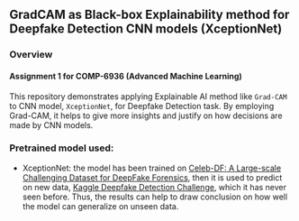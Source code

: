 ## GradCAM as Black-box Explainability method for Deepfake Detection CNN models (XceptionNet)
### Overview
#### Assignment 1 for COMP-6936 (Advanced Machine Learning)
This repository demonstrates applying Explainable AI method like `Grad-CAM` to CNN model, `XceptionNet`, for Deepfake Detection task. By employing Grad-CAM, it helps to give more insights and justify on how decisions are made by CNN models.

### Pretrained model used:
- XceptionNet: the model has been trained on [Celeb-DF: A Large-scale Challenging Dataset for DeepFake Forensics](https://github.com/yuezunli/celeb-deepfakeforensics), then it is used to predict on new data, [Kaggle Deepfake Detection Challenge](https://www.kaggle.com/competitions/deepfake-detection-challenge/data), which it has never seen before. Thus, the results can help to draw conclusion on how well the model can generalize on unseen data.
